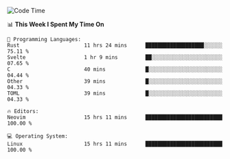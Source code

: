 <!-- [![Top Langs](https://github-readme-stats.vercel.app/api/top-langs/?username=gagahsyuja&theme=dracula&hide_border=true&border_radius=7)](https://github.com/anuraghazra/github-readme-stats) -->

<!--START_SECTION:waka-->
![Code Time](http://img.shields.io/badge/Code%20Time-476%20hrs%2023%20mins-blue)

📊 **This Week I Spent My Time On** 

```text
💬 Programming Languages: 
Rust                     11 hrs 24 mins      ███████████████████░░░░░░   75.11 % 
Svelte                   1 hr 9 mins         ██░░░░░░░░░░░░░░░░░░░░░░░   07.65 % 
C                        40 mins             █░░░░░░░░░░░░░░░░░░░░░░░░   04.44 % 
Other                    39 mins             █░░░░░░░░░░░░░░░░░░░░░░░░   04.33 % 
TOML                     39 mins             █░░░░░░░░░░░░░░░░░░░░░░░░   04.33 % 

🔥 Editors: 
Neovim                   15 hrs 11 mins      █████████████████████████   100.00 % 

💻 Operating System: 
Linux                    15 hrs 11 mins      █████████████████████████   100.00 % 
```


<!--END_SECTION:waka-->
